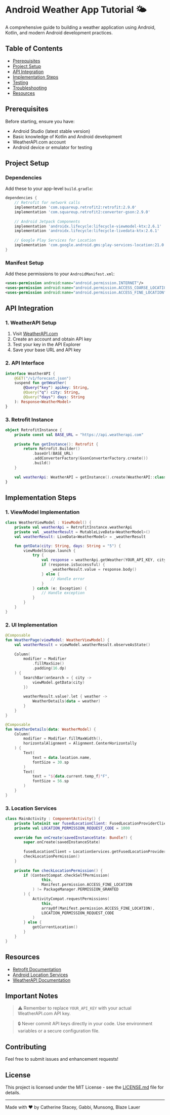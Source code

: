 # Android Weather App Tutorial 🌤️

A comprehensive guide to building a weather application using Android, Kotlin, and modern Android development practices.

## Table of Contents
- [Prerequisites](#prerequisites)
- [Project Setup](#project-setup)
- [API Integration](#api-integration)
- [Implementation Steps](#implementation-steps)
- [Testing](#testing)
- [Troubleshooting](#troubleshooting)
- [Resources](#resources)

## Prerequisites

Before starting, ensure you have:
- Android Studio (latest stable version)
- Basic knowledge of Kotlin and Android development
- WeatherAPI.com account
- Android device or emulator for testing

## Project Setup

### Dependencies
Add these to your app-level `build.gradle`:

```gradle
dependencies {
    // Retrofit for network calls
    implementation 'com.squareup.retrofit2:retrofit:2.9.0'
    implementation 'com.squareup.retrofit2:converter-gson:2.9.0'
    
    // Android Jetpack Components
    implementation 'androidx.lifecycle:lifecycle-viewmodel-ktx:2.6.1'
    implementation 'androidx.lifecycle:lifecycle-livedata-ktx:2.6.1'
    
    // Google Play Services for Location
    implementation 'com.google.android.gms:play-services-location:21.0.1'
}
```

### Manifest Setup
Add these permissions to your `AndroidManifest.xml`:

```xml
<uses-permission android:name="android.permission.INTERNET"/>
<uses-permission android:name="android.permission.ACCESS_COARSE_LOCATION"/>
<uses-permission android:name="android.permission.ACCESS_FINE_LOCATION"/>
```

## API Integration

### 1. WeatherAPI Setup
1. Visit [WeatherAPI.com](https://www.weatherapi.com/)
2. Create an account and obtain API key
3. Test your key in the API Explorer
4. Save your base URL and API key

### 2. API Interface

```kotlin
interface WeatherAPI {
    @GET("/v1/forecast.json")
    suspend fun getWeather(
        @Query("key") apikey: String,
        @Query("q") city: String,
        @Query("days") days: String
    ): Response<WeatherModel>
}
```

### 3. Retrofit Instance

```kotlin
object RetrofitInstance {
    private const val BASE_URL = "https://api.weatherapi.com"
    
    private fun getInstance(): Retrofit {
        return Retrofit.Builder()
            .baseUrl(BASE_URL)
            .addConverterFactory(GsonConverterFactory.create())
            .build()
    }
    
    val weatherApi: WeatherAPI = getInstance().create(WeatherAPI::class.java)
}
```

## Implementation Steps

### 1. ViewModel Implementation

```kotlin
class WeatherViewModel : ViewModel() {
    private val weatherApi = RetrofitInstance.weatherApi
    private val _weatherResult = MutableLiveData<WeatherModel>()
    val weatherResult: LiveData<WeatherModel> = _weatherResult

    fun getData(city: String, days: String = "5") {
        viewModelScope.launch {
            try {
                val response = weatherApi.getWeather(YOUR_API_KEY, city, days)
                if (response.isSuccessful) {
                    _weatherResult.value = response.body()
                } else {
                    // Handle error
                }
            } catch (e: Exception) {
                // Handle exception
            }
        }
    }
}
```

### 2. UI Implementation

```kotlin
@Composable
fun WeatherPage(viewModel: WeatherViewModel) {
    val weatherResult = viewModel.weatherResult.observeAsState()
    
    Column(
        modifier = Modifier
            .fillMaxSize()
            .padding(16.dp)
    ) {
        SearchBar(onSearch = { city ->
            viewModel.getData(city)
        })
        
        weatherResult.value?.let { weather ->
            WeatherDetails(data = weather)
        }
    }
}

@Composable
fun WeatherDetails(data: WeatherModel) {
    Column(
        modifier = Modifier.fillMaxWidth(),
        horizontalAlignment = Alignment.CenterHorizontally
    ) {
        Text(
            text = data.location.name,
            fontSize = 30.sp
        )
        Text(
            text = "${data.current.temp_f}°F",
            fontSize = 56.sp
        )
    }
}
```

### 3. Location Services

```kotlin
class MainActivity : ComponentActivity() {
    private lateinit var fusedLocationClient: FusedLocationProviderClient
    private val LOCATION_PERMISSION_REQUEST_CODE = 1000
    
    override fun onCreate(savedInstanceState: Bundle?) {
        super.onCreate(savedInstanceState)
        
        fusedLocationClient = LocationServices.getFusedLocationProviderClient(this)
        checkLocationPermission()
    }
    
    private fun checkLocationPermission() {
        if (ContextCompat.checkSelfPermission(
                this,
                Manifest.permission.ACCESS_FINE_LOCATION
            ) != PackageManager.PERMISSION_GRANTED
        ) {
            ActivityCompat.requestPermissions(
                this,
                arrayOf(Manifest.permission.ACCESS_FINE_LOCATION),
                LOCATION_PERMISSION_REQUEST_CODE
            )
        } else {
            getCurrentLocation()
        }
    }
}
```

## Resources

- [Retrofit Documentation](https://square.github.io/retrofit/)
- [Android Location Services](https://developer.android.com/training/location)
- [WeatherAPI Documentation](https://www.weatherapi.com/docs/)

## Important Notes

> ⚠️ Remember to replace `YOUR_API_KEY` with your actual WeatherAPI.com API key.

> 🔒 Never commit API keys directly in your code. Use environment variables or a secure configuration file.

## Contributing

Feel free to submit issues and enhancement requests!

## License

This project is licensed under the MIT License - see the [LICENSE.md](LICENSE.md) file for details.

---
Made with ❤️ by Catherine Stacey, Gabbi, Munsong, Blaze Lauer
